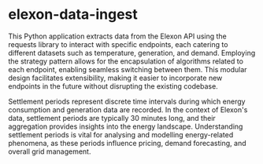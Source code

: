 # elexon-data-ingest

This Python application extracts data from the Elexon API using the requests library to interact with specific endpoints, each catering to different datasets such as temperature, generation, and demand. Employing the strategy pattern allows for the encapsulation of algorithms related to each endpoint, enabling seamless switching between them. This modular design facilitates extensibility, making it easier to incorporate new endpoints in the future without disrupting the existing codebase.

Settlement periods represent discrete time intervals during which energy consumption and generation data are recorded. In the context of Elexon's data, settlement periods are typically 30 minutes long, and their aggregation provides insights into the energy landscape. Understanding settlement periods is vital for analysing and modelling energy-related phenomena, as these periods influence pricing, demand forecasting, and overall grid management.
